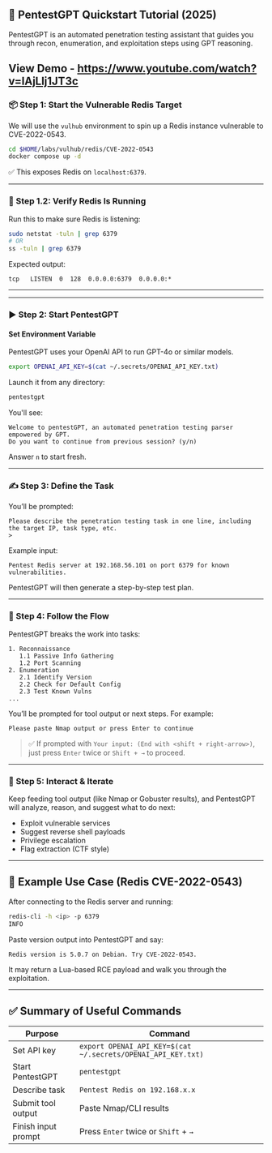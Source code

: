 ## 🚀 PentestGPT Quickstart Tutorial (2025)

PentestGPT is an automated penetration testing assistant that guides you through recon, enumeration, and exploitation steps using GPT reasoning.

View Demo - https://www.youtube.com/watch?v=lAjLIj1JT3c
---

### 📦 Step 1: Start the Vulnerable Redis Target

We will use the `vulhub` environment to spin up a Redis instance vulnerable to CVE-2022-0543.

```bash
cd $HOME/labs/vulhub/redis/CVE-2022-0543
docker compose up -d
```

✅ This exposes Redis on `localhost:6379`.

---

### 🔎 Step 1.2: Verify Redis Is Running

Run this to make sure Redis is listening:

```bash
sudo netstat -tuln | grep 6379
# OR
ss -tuln | grep 6379
```

Expected output:

```
tcp   LISTEN  0  128  0.0.0.0:6379  0.0.0.0:*
```

---


---

### ▶️ Step 2: Start PentestGPT

#### Set Environment Variable 

PentestGPT uses your OpenAI API to run GPT-4o or similar models.

```bash
export OPENAI_API_KEY=$(cat ~/.secrets/OPENAI_API_KEY.txt)
```


Launch it from any directory:

```bash
pentestgpt
```

You'll see:

```
Welcome to pentestGPT, an automated penetration testing parser empowered by GPT.
Do you want to continue from previous session? (y/n)
```

Answer `n` to start fresh.

---

### ✍️ Step 3: Define the Task

You’ll be prompted:

```
Please describe the penetration testing task in one line, including the target IP, task type, etc.
>
```

Example input:

```
Pentest Redis server at 192.168.56.101 on port 6379 for known vulnerabilities.
```

PentestGPT will then generate a step-by-step test plan.

---

### 🧠 Step 4: Follow the Flow

PentestGPT breaks the work into tasks:

```
1. Reconnaissance
   1.1 Passive Info Gathering
   1.2 Port Scanning
2. Enumeration
   2.1 Identify Version
   2.2 Check for Default Config
   2.3 Test Known Vulns
...
```

You’ll be prompted for tool output or next steps. For example:

```
Please paste Nmap output or press Enter to continue
```

> ✅ If prompted with `Your input: (End with <shift + right-arrow>)`, just press `Enter` twice or `Shift + →` to proceed.

---

### 🔁 Step 5: Interact & Iterate

Keep feeding tool output (like Nmap or Gobuster results), and PentestGPT will analyze, reason, and suggest what to do next:

* Exploit vulnerable services
* Suggest reverse shell payloads
* Privilege escalation
* Flag extraction (CTF style)

---

## 🧪 Example Use Case (Redis CVE-2022-0543)

After connecting to the Redis server and running:

```bash
redis-cli -h <ip> -p 6379
INFO
```

Paste version output into PentestGPT and say:

```
Redis version is 5.0.7 on Debian. Try CVE-2022-0543.
```

It may return a Lua-based RCE payload and walk you through the exploitation.

---

## ✅ Summary of Useful Commands

| Purpose             | Command                                                      |
| ------------------- | ------------------------------------------------------------ |
| Set API key         | `export OPENAI_API_KEY=$(cat ~/.secrets/OPENAI_API_KEY.txt)` |
| Start PentestGPT    | `pentestgpt`                                                 |
| Describe task       | `Pentest Redis on 192.168.x.x`                               |
| Submit tool output  | Paste Nmap/CLI results                                       |
| Finish input prompt | Press `Enter` twice or `Shift` + `→`                         |

